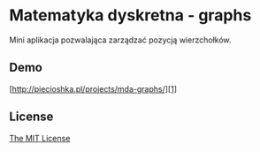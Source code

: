 # Matematyka dyskretna - graphs

Mini aplikacja pozwalająca zarządzać pozycją wierzchołków.

## Demo

[http://piecioshka.pl/projects/mda-graphs/][1]

## License

[The MIT License][2]


[1]: http://piecioshka.pl/projects/mda-graphs/
[2]: http://piecioshka.mit-license.org/